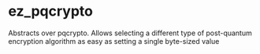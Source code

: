 # ez_pqcrypto
Abstracts over pqcrypto. Allows selecting a different type of post-quantum encryption algorithm as easy as setting a single byte-sized value
